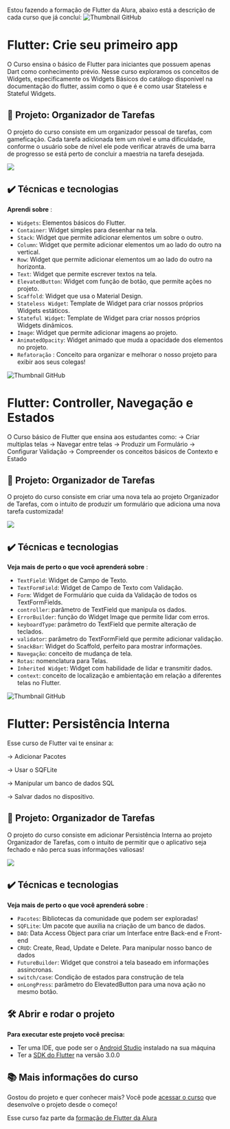 Estou fazendo a formação de Flutter da Alura, abaixo está a descrição de cada curso que já concluí:
![Thumbnail GitHub](https://raw.githubusercontent.com/Kakomo/alura_flutter_curso_1/Aula_2/Readme%20Template.png)

# Flutter: Crie seu primeiro app

O Curso ensina o básico de Flutter para iniciantes que possuem apenas Dart como conhecimento prévio. Nesse curso exploramos os conceitos de Widgets, especificamente os Widgets Básicos do catálogo disponivel na documentação do flutter, assim como o que é e como usar Stateless e Stateful Widgets.

## 🔨 Projeto: Organizador de Tarefas

O projeto do curso consiste em um organizador pessoal de tarefas, com gameficação. Cada tarefa adicionada tem um nível e uma dificuldade, conforme o usuário sobe de nível ele pode verificar através de uma barra de progresso se está perto de concluir a maestria na tarefa desejada.

![](https://raw.githubusercontent.com/Kakomo/alura_flutter_curso_1/Aula_2/flutter1_gif.gif)

## ✔️ Técnicas e tecnologias

**Aprendi sobre** :
- `Widgets`: Elementos básicos do Flutter.
- `Container`: Widget simples para desenhar na tela.
- `Stack`: Widget que permite adicionar elementos um sobre o outro.
- `Column`: Widget que permite adicionar elementos um ao lado do outro na vertical.
- `Row`: Widget que permite adicionar elementos um ao lado do outro na horizonta.
- `Text`: Widget que permite escrever textos na tela.
- `ElevatedButton`: Widget com função de botão, que permite ações no projeto.
- `Scaffold`: Widget que usa o Material Design.
- `Stateless Widget`: Template de Widget para criar nossos próprios Widgets estáticos.
- `Stateful Widget`: Template de Widget para criar nossos próprios Widgets dinâmicos.
- `Image`: Widget que permite adicionar imagens ao projeto.
- `AnimatedOpacity`: Widget animado que muda a opacidade dos elementos no projeto.
- `Refatoração` : Conceito para organizar e melhorar o nosso projeto para exibir aos seus colegas!


![Thumbnail GitHub](https://raw.githubusercontent.com/alura-cursos/alura_flutter_curso_2/master/Readme%20Template%20(2).png)

# Flutter: Controller, Navegação e Estados

O Curso básico de Flutter que ensina aos estudantes como: 
-> Criar multiplas telas 
-> Navegar entre telas
-> Produzir um Formulário
-> Configurar Validação
-> Compreender os conceitos básicos de Contexto e Estado

## 🔨 Projeto: Organizador de Tarefas

O projeto do curso consiste em criar uma nova tela ao projeto Organizador de Tarefas, com o intuito de produzir um formulário que adiciona uma nova tarefa customizada!

![](https://raw.githubusercontent.com/alura-cursos/alura_flutter_curso_2/master/flutter2_gif.gif)

## ✔️ Técnicas e tecnologias

**Veja mais de perto o que você aprenderá sobre** :
- `TextField`: Widget de Campo de Texto.
- `TextFormField`: Widget de Campo de Texto com Validação.
- `Form`: Widget de Formulário que cuida da Validação de todos os TextFormFields.
- `controller`: parâmetro de TextField que manipula os dados.
- `ErrorBuilder`: função do Widget Image que permite lidar com erros.
- `keyboardType`: parâmetro do TextField que permite alteração de teclados.
- `validator`: parâmetro do TextFormField que permite adicionar validação.
- `SnackBar`: Widget do Scaffold, perfeito para mostrar informações.
- `Navegação`: conceito de mudança de tela.
- `Rotas`: nomenclatura para Telas.
- `Inherited Widget`: Widget com habilidade de lidar e transmitir dados.
- `context`: conceito de localização e ambientação em relação a diferentes telas no Flutter.
 


![Thumbnail GitHub](https://raw.githubusercontent.com/alura-cursos/alura_flutter_curso_3/main/Card%20Persist%C3%AAncia.png)

# Flutter: Persistência Interna

Esse curso de Flutter vai te ensinar a: 

-> Adicionar Pacotes

-> Usar o SQFLite

-> Manipular um banco de dados SQL

-> Salvar dados no dispositivo.

## 🔨 Projeto: Organizador de Tarefas

O projeto do curso consiste em adicionar Persistência Interna ao projeto Organizador de Tarefas, com o intuito de permitir que o aplicativo seja fechado e não perca suas informações valiosas!

![](https://raw.githubusercontent.com/alura-cursos/alura_flutter_curso_3/main/flutter3V1_gif.gif)

## ✔️ Técnicas e tecnologias

**Veja mais de perto o que você aprenderá sobre** :
- `Pacotes`: Bibliotecas da comunidade que podem ser exploradas!
- `SQFLite`: Um pacote que auxilia na criação de um banco de dados.
- `DAO`: Data Access Object para criar um Interface entre Back-end e Front-end
- `CRUD`: Create, Read, Update e Delete. Para manipular nosso banco de dados
- `FutureBuilder`: Widget que constroi a tela baseado em informações assincronas.
- `switch/case`: Condição de estados para construção de tela
- `onLongPress`: parâmetro do ElevatedButton para uma nova ação no mesmo botão.
 


## 🛠️ Abrir e rodar o projeto

**Para executar este projeto você precisa:**

- Ter uma IDE, que pode ser o  [Android Studio](https://developer.android.com/) instalado na sua máquina
- Ter a [SDK do Flutter](https://docs.flutter.dev/get-started/install) na versão 3.0.0


## 📚 Mais informações do curso

Gostou do projeto e quer conhecer mais? Você pode [acessar o curso]() que desenvolve o projeto desde o começo!

Esse curso faz parte da [formação de Flutter da Alura](https://cursos.alura.com.br/formacao-flutter)
